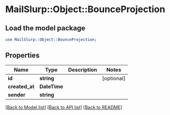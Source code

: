 # MailSlurp::Object::BounceProjection

## Load the model package
```perl
use MailSlurp::Object::BounceProjection;
```

## Properties
Name | Type | Description | Notes
------------ | ------------- | ------------- | -------------
**id** | **string** |  | [optional] 
**created_at** | **DateTime** |  | 
**sender** | **string** |  | 

[[Back to Model list]](../README#documentation-for-models) [[Back to API list]](../README#documentation-for-api-endpoints) [[Back to README]](../README)


